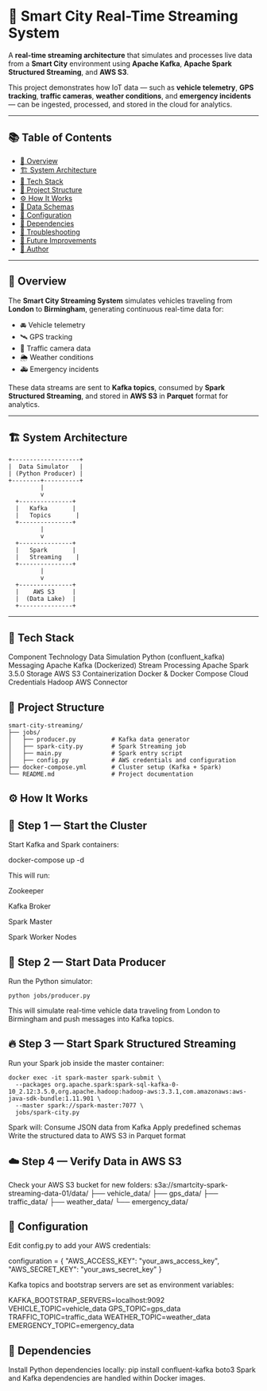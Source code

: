 # 🚗 Smart City Real-Time Streaming System

A **real-time streaming architecture** that simulates and processes live data from a **Smart City** environment using **Apache Kafka**, **Apache Spark Structured Streaming**, and **AWS S3**.

This project demonstrates how IoT data — such as **vehicle telemetry**, **GPS tracking**, **traffic cameras**, **weather conditions**, and **emergency incidents** — can be ingested, processed, and stored in the cloud for analytics.

---

## 📚 Table of Contents

- [📖 Overview](#-overview)
- [🏗️ System Architecture](#️-system-architecture)
- [🧠 Tech Stack](#-tech-stack)
- [📁 Project Structure](#-project-structure)
- [⚙️ How It Works](#️-how-it-works)
- [💾 Data Schemas](#-data-schemas)
- [🔧 Configuration](#-configuration)
- [🧰 Dependencies](#-dependencies)
- [🧩 Troubleshooting](#-troubleshooting)
- [🚀 Future Improvements](#-future-improvements)
- [👤 Author](#-author)

---

## 📖 Overview

The **Smart City Streaming System** simulates vehicles traveling from **London** to **Birmingham**, generating continuous real-time data for:

- 🚘 Vehicle telemetry  
- 🛰️ GPS tracking  
- 🚦 Traffic camera data  
- 🌦️ Weather conditions  
- 🚑 Emergency incidents  

These data streams are sent to **Kafka topics**, consumed by **Spark Structured Streaming**, and stored in **AWS S3** in **Parquet** format for analytics.

---

## 🏗️ System Architecture

```plaintext
+-------------------+
|  Data Simulator   |
| (Python Producer) |
+--------+----------+
         |
         v
  +---------------+
  |   Kafka       |
  |   Topics       |
  +---------------+
         |
         v
  +---------------+
  |   Spark       |
  |   Streaming    |
  +---------------+
         |
         v
  +---------------+
  |    AWS S3     |
  |  (Data Lake)  |
  +---------------+
```
---
## 🧠 Tech Stack

Component	Technology
Data Simulation	Python (confluent_kafka)
Messaging	Apache Kafka (Dockerized)
Stream Processing	Apache Spark 3.5.0
Storage	AWS S3
Containerization	Docker & Docker Compose
Cloud Credentials	Hadoop AWS Connector

## 📁 Project Structure

```
smart-city-streaming/
├── jobs/
│   ├── producer.py          # Kafka data generator
│   ├── spark-city.py        # Spark Streaming job
│   ├── main.py              # Spark entry script
│   ├── config.py            # AWS credentials and configuration
├── docker-compose.yml       # Cluster setup (Kafka + Spark)
└── README.md                # Project documentation

```
## ⚙️ How It Works
## 🧱 Step 1 — Start the Cluster

Start Kafka and Spark containers:

docker-compose up -d


This will run:

Zookeeper

Kafka Broker

Spark Master

Spark Worker Nodes

## 🚗 Step 2 — Start Data Producer
Run the Python simulator:
```
python jobs/producer.py
```
This will simulate real-time vehicle data traveling from London to Birmingham and push messages into Kafka topics.

## 🔥 Step 3 — Start Spark Structured Streaming

Run your Spark job inside the master container:
```
docker exec -it spark-master spark-submit \
  --packages org.apache.spark:spark-sql-kafka-0-10_2.12:3.5.0,org.apache.hadoop:hadoop-aws:3.3.1,com.amazonaws:aws-java-sdk-bundle:1.11.901 \
  --master spark://spark-master:7077 \
  jobs/spark-city.py
```
Spark will:
Consume JSON data from Kafka
Apply predefined schemas
Write the structured data to AWS S3 in Parquet format

## ☁️ Step 4 — Verify Data in AWS S3

Check your AWS S3 bucket for new folders:
s3a://smartcity-spark-streaming-data-01/data/
├── vehicle_data/
├── gps_data/
├── traffic_data/
├── weather_data/
└── emergency_data/

## 🔧 Configuration

Edit config.py to add your AWS credentials:

configuration = {
  "AWS_ACCESS_KEY": "your_aws_access_key",
  "AWS_SECRET_KEY": "your_aws_secret_key"
}


Kafka topics and bootstrap servers are set as environment variables:

KAFKA_BOOTSTRAP_SERVERS=localhost:9092
VEHICLE_TOPIC=vehicle_data
GPS_TOPIC=gps_data
TRAFFIC_TOPIC=traffic_data
WEATHER_TOPIC=weather_data
EMERGENCY_TOPIC=emergency_data

## 🧰 Dependencies
Install Python dependencies locally:
pip install confluent-kafka boto3
Spark and Kafka dependencies are handled within Docker images.
